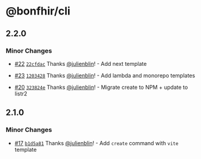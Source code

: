 # @bonfhir/cli

## 2.2.0

### Minor Changes

- [#22](https://github.com/bonfhir/bonfhir/pull/22) [`22cfdac`](https://github.com/bonfhir/bonfhir/commit/22cfdac7dac79e3e4b55c624ec53ac14e92f165d) Thanks [@julienblin](https://github.com/julienblin)! - Add next template

- [#23](https://github.com/bonfhir/bonfhir/pull/23) [`1203428`](https://github.com/bonfhir/bonfhir/commit/1203428fcdb080c2d76c7b4bc9804be150eb1592) Thanks [@julienblin](https://github.com/julienblin)! - Add lambda and monorepo templates

- [#20](https://github.com/bonfhir/bonfhir/pull/20) [`323824e`](https://github.com/bonfhir/bonfhir/commit/323824ed7aa7069e9cb3c5ca2e547f695889f848) Thanks [@julienblin](https://github.com/julienblin)! - Migrate create to NPM + update to listr2

## 2.1.0

### Minor Changes

- [#17](https://github.com/bonfhir/bonfhir/pull/17) [`b1d5a81`](https://github.com/bonfhir/bonfhir/commit/b1d5a812247900828c620742054312ac2c46ee20) Thanks [@julienblin](https://github.com/julienblin)! - Add `create` command with `vite` template
